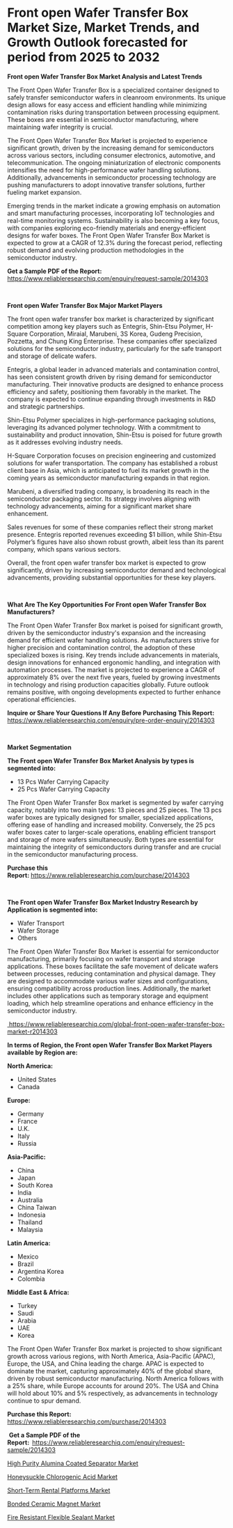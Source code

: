 <p><h1>Front open Wafer Transfer Box Market Size, Market Trends, and Growth Outlook forecasted for period from 2025 to 2032</h1></p><p><strong>Front open Wafer Transfer Box Market Analysis and Latest Trends</strong></p>
<p><p>The Front Open Wafer Transfer Box is a specialized container designed to safely transfer semiconductor wafers in cleanroom environments. Its unique design allows for easy access and efficient handling while minimizing contamination risks during transportation between processing equipment. These boxes are essential in semiconductor manufacturing, where maintaining wafer integrity is crucial.</p><p>The Front Open Wafer Transfer Box Market is projected to experience significant growth, driven by the increasing demand for semiconductors across various sectors, including consumer electronics, automotive, and telecommunication. The ongoing miniaturization of electronic components intensifies the need for high-performance wafer handling solutions. Additionally, advancements in semiconductor processing technology are pushing manufacturers to adopt innovative transfer solutions, further fueling market expansion.</p><p>Emerging trends in the market indicate a growing emphasis on automation and smart manufacturing processes, incorporating IoT technologies and real-time monitoring systems. Sustainability is also becoming a key focus, with companies exploring eco-friendly materials and energy-efficient designs for wafer boxes. The Front Open Wafer Transfer Box Market is expected to grow at a CAGR of 12.3% during the forecast period, reflecting robust demand and evolving production methodologies in the semiconductor industry.</p></p>
<p><strong>Get a Sample PDF of the Report:&nbsp;</strong> <a href="https://www.reliableresearchiq.com/enquiry/request-sample/2014303?utm_campaign=1896&utm_medium=2&utm_source=Github&utm_content=ia&utm_term=17012025&utm_id=front-open-wafer-transfer-box">https://www.reliableresearchiq.com/enquiry/request-sample/2014303</a></p>
<p>&nbsp;</p>
<p><strong>Front open Wafer Transfer Box Major Market Players</strong></p>
<p><p>The front open wafer transfer box market is characterized by significant competition among key players such as Entegris, Shin-Etsu Polymer, H-Square Corporation, Miraial, Marubeni, 3S Korea, Gudeng Precision, Pozzetta, and Chung King Enterprise. These companies offer specialized solutions for the semiconductor industry, particularly for the safe transport and storage of delicate wafers.</p><p>Entegris, a global leader in advanced materials and contamination control, has seen consistent growth driven by rising demand for semiconductor manufacturing. Their innovative products are designed to enhance process efficiency and safety, positioning them favorably in the market. The company is expected to continue expanding through investments in R&D and strategic partnerships.</p><p>Shin-Etsu Polymer specializes in high-performance packaging solutions, leveraging its advanced polymer technology. With a commitment to sustainability and product innovation, Shin-Etsu is poised for future growth as it addresses evolving industry needs.</p><p>H-Square Corporation focuses on precision engineering and customized solutions for wafer transportation. The company has established a robust client base in Asia, which is anticipated to fuel its market growth in the coming years as semiconductor manufacturing expands in that region.</p><p>Marubeni, a diversified trading company, is broadening its reach in the semiconductor packaging sector. Its strategy involves aligning with technology advancements, aiming for a significant market share enhancement.</p><p>Sales revenues for some of these companies reflect their strong market presence. Entegris reported revenues exceeding $1 billion, while Shin-Etsu Polymer’s figures have also shown robust growth, albeit less than its parent company, which spans various sectors.</p><p>Overall, the front open wafer transfer box market is expected to grow significantly, driven by increasing semiconductor demand and technological advancements, providing substantial opportunities for these key players.</p></p>
<p>&nbsp;</p>
<p><strong>What Are The Key Opportunities For Front open Wafer Transfer Box Manufacturers?</strong></p>
<p><p>The Front Open Wafer Transfer Box market is poised for significant growth, driven by the semiconductor industry's expansion and the increasing demand for efficient wafer handling solutions. As manufacturers strive for higher precision and contamination control, the adoption of these specialized boxes is rising. Key trends include advancements in materials, design innovations for enhanced ergonomic handling, and integration with automation processes. The market is projected to experience a CAGR of approximately 8% over the next five years, fueled by growing investments in technology and rising production capacities globally. Future outlook remains positive, with ongoing developments expected to further enhance operational efficiencies.</p></p>
<p><strong>Inquire or Share Your Questions If Any Before Purchasing This Report:</strong> <a href="https://www.reliableresearchiq.com/enquiry/pre-order-enquiry/2014303?utm_campaign=1896&utm_medium=2&utm_source=Github&utm_content=ia&utm_term=17012025&utm_id=front-open-wafer-transfer-box">https://www.reliableresearchiq.com/enquiry/pre-order-enquiry/2014303</a></p>
<p>&nbsp;</p>
<p><strong>Market Segmentation</strong></p>
<p><strong>The Front open Wafer Transfer Box Market Analysis by types is segmented into:</strong></p>
<p><ul><li>13 Pcs Wafer Carrying Capacity</li><li>25 Pcs Wafer Carrying Capacity</li></ul></p>
<p><p>The Front Open Wafer Transfer Box market is segmented by wafer carrying capacity, notably into two main types: 13 pieces and 25 pieces. The 13 pcs wafer boxes are typically designed for smaller, specialized applications, offering ease of handling and increased mobility. Conversely, the 25 pcs wafer boxes cater to larger-scale operations, enabling efficient transport and storage of more wafers simultaneously. Both types are essential for maintaining the integrity of semiconductors during transfer and are crucial in the semiconductor manufacturing process.</p></p>
<p><strong>Purchase this Report:&nbsp;</strong><a href="https://www.reliableresearchiq.com/purchase/2014303?utm_campaign=1896&utm_medium=2&utm_source=Github&utm_content=ia&utm_term=17012025&utm_id=front-open-wafer-transfer-box">https://www.reliableresearchiq.com/purchase/2014303</a></p>
<p>&nbsp;</p>
<p><strong>The Front open Wafer Transfer Box Market Industry Research by Application is segmented into:</strong></p>
<p><ul><li>Wafer Transport</li><li>Wafer Storage</li><li>Others</li></ul></p>
<p><p>The Front Open Wafer Transfer Box Market is essential for semiconductor manufacturing, primarily focusing on wafer transport and storage applications. These boxes facilitate the safe movement of delicate wafers between processes, reducing contamination and physical damage. They are designed to accommodate various wafer sizes and configurations, ensuring compatibility across production lines. Additionally, the market includes other applications such as temporary storage and equipment loading, which help streamline operations and enhance efficiency in the semiconductor industry.</p></p>
<p><a href="https://www.reliableresearchiq.com/global-front-open-wafer-transfer-box-market-r2014303?utm_campaign=1896&utm_medium=2&utm_source=Github&utm_content=ia&utm_term=17012025&utm_id=front-open-wafer-transfer-box">&nbsp;https://www.reliableresearchiq.com/global-front-open-wafer-transfer-box-market-r2014303</a></p>
<p><strong>In terms of Region, the Front open Wafer Transfer Box Market Players available by Region are:</strong></p>
<p>
    <p> <strong> North America: </strong>
        <ul>
            <li>United States</li>
            <li>Canada</li>
        </ul>
        </p> 
    <p> <strong> Europe: </strong>
        <ul>
            <li>Germany</li>
            <li>France</li>
            <li>U.K.</li>
            <li>Italy</li>
            <li>Russia</li>
        </ul>
        </p> 
    <p> <strong> Asia-Pacific: </strong>
        <ul>
            <li>China</li>
            <li>Japan</li>
            <li>South Korea</li>
            <li>India</li>
            <li>Australia</li>
            <li>China Taiwan</li>
            <li>Indonesia</li>
            <li>Thailand</li>
            <li>Malaysia</li>
        </ul>
        </p> 
    <p> <strong> Latin America: </strong>
        <ul>
            <li>Mexico</li>
            <li>Brazil</li>
            <li>Argentina Korea</li>
            <li>Colombia</li>
        </ul>
        </p> 
    <p> <strong> Middle East & Africa: </strong>
        <ul>
            <li>Turkey</li>
            <li>Saudi</li>
            <li>Arabia</li>
            <li>UAE</li>
            <li>Korea</li>
        </ul>
    </p>
    </p>
<p><p>The Front Open Wafer Transfer Box market is projected to show significant growth across various regions, with North America, Asia-Pacific (APAC), Europe, the USA, and China leading the charge. APAC is expected to dominate the market, capturing approximately 40% of the global share, driven by robust semiconductor manufacturing. North America follows with a 25% share, while Europe accounts for around 20%. The USA and China will hold about 10% and 5% respectively, as advancements in technology continue to spur demand.</p></p>
<p><strong>Purchase this Report: </strong><a href="https://www.reliableresearchiq.com/purchase/2014303?utm_campaign=1896&utm_medium=2&utm_source=Github&utm_content=ia&utm_term=17012025&utm_id=front-open-wafer-transfer-box">https://www.reliableresearchiq.com/purchase/2014303</a></p>
<p>&nbsp;<strong>Get a Sample PDF of the Report:&nbsp;&nbsp;</strong><a href="https://www.reliableresearchiq.com/enquiry/request-sample/2014303?utm_campaign=1896&utm_medium=2&utm_source=Github&utm_content=ia&utm_term=17012025&utm_id=front-open-wafer-transfer-box">https://www.reliableresearchiq.com/enquiry/request-sample/2014303</a></p>
<p><strong></strong></p>
<p><p><a href="https://www.linkedin.com/pulse/high-purity-alumina-coated-separator-market-analysis-2025-a8jqf?utm_campaign=1896&utm_medium=2&utm_source=Github&utm_content=ia&utm_term=17012025&utm_id=front-open-wafer-transfer-box">High Purity Alumina Coated Separator Market</a></p><p><a href="https://www.linkedin.com/pulse/honeysuckle-chlorogenic-acid-market-growth-outlook-2025-2032-uiauc?utm_campaign=1896&utm_medium=2&utm_source=Github&utm_content=ia&utm_term=17012025&utm_id=front-open-wafer-transfer-box">Honeysuckle Chlorogenic Acid Market</a></p><p><a href="https://www.linkedin.com/pulse/short-term-rental-platforms-market-booms-142-growth-rate-fhnif?utm_campaign=1896&utm_medium=2&utm_source=Github&utm_content=ia&utm_term=17012025&utm_id=front-open-wafer-transfer-box">Short-Term Rental Platforms Market</a></p><p><a href="https://www.linkedin.com/pulse/aligning-strategies-growth-bonded-ceramic-magnet-market-elkyc?utm_campaign=1896&utm_medium=2&utm_source=Github&utm_content=ia&utm_term=17012025&utm_id=front-open-wafer-transfer-box">Bonded Ceramic Magnet Market</a></p><p><a href="https://www.linkedin.com/pulse/expanding-global-fire-resistant-flexible-sealant-market-aycgf?utm_campaign=1896&utm_medium=2&utm_source=Github&utm_content=ia&utm_term=17012025&utm_id=front-open-wafer-transfer-box">Fire Resistant Flexible Sealant Market</a></p></p>